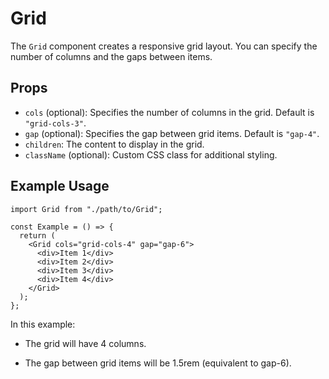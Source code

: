 # Grid

The `Grid` component creates a responsive grid layout. You can specify the number of columns and the gaps between items.

## Props

- `cols` (optional): Specifies the number of columns in the grid. Default is `"grid-cols-3"`.
- `gap` (optional): Specifies the gap between grid items. Default is `"gap-4"`.
- `children`: The content to display in the grid.
- `className` (optional): Custom CSS class for additional styling.

## Example Usage

```tsx
import Grid from "./path/to/Grid";

const Example = () => {
  return (
    <Grid cols="grid-cols-4" gap="gap-6">
      <div>Item 1</div>
      <div>Item 2</div>
      <div>Item 3</div>
      <div>Item 4</div>
    </Grid>
  );
};
```

In this example:

- The grid will have 4 columns.

- The gap between grid items will be 1.5rem (equivalent to gap-6).
